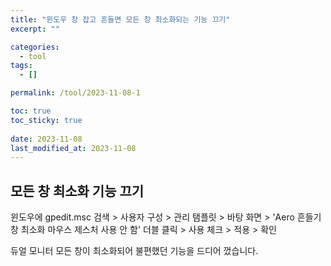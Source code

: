 ```yaml
---
title: "윈도우 창 잡고 흔들면 모든 창 최소화되는 기능 끄기"
excerpt: ""

categories:
  - tool
tags:
  - []

permalink: /tool/2023-11-08-1

toc: true
toc_sticky: true
 
date: 2023-11-08
last_modified_at: 2023-11-08
---
```


## 모든 창 최소화 기능 끄기

윈도우에 gpedit.msc 검색 > 사용자 구성 > 관리 탬플릿 > 바탕 화면 > 'Aero 흔들기 창 최소화 마우스 제스처 사용 안 함' 더블 클릭 > 사용 체크 > 적용 > 확인

듀얼 모니터 모든 창이 최소화되어 불편했던 기능을 드디어 껐습니다.